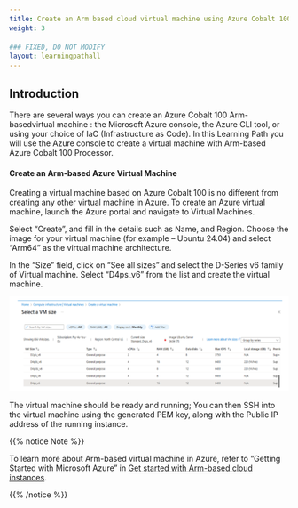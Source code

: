 ```yaml
---
title: Create an Arm based cloud virtual machine using Azure Cobalt 100
weight: 3

### FIXED, DO NOT MODIFY
layout: learningpathall
---
```


## Introduction

There are several ways you can create an Azure Cobalt 100 Arm-basedvirtual machine : the Microsoft Azure console, the Azure CLI tool, or using your choice of IaC (Infrastructure as Code). In this Learning Path you will use the Azure console to create a virtual machine with Arm-based Azure Cobalt 100 Processor.


#### Create an Arm-based Azure Virtual Machine

Creating a virtual machine based on Azure Cobalt 100 is no different from creating any other virtual machine in Azure. To create an Azure virtual machine, launch the Azure portal and navigate to Virtual Machines.

Select “Create”, and fill in the details such as Name, and Region. Choose the image for your virtual machine (for example – Ubuntu 24.04) and select “Arm64” as the virtual machine architecture.

In the “Size” field, click on “See all sizes” and select the D-Series v6 family of Virtual machine. Select “D4ps_v6” from the list and create the virtual machine.

![Instance Screenshot](./instance-new.png)

The virtual machine should be ready and running; You can then SSH into the virtual machine using the generated PEM key, along with the Public IP address of the running instance.

{{% notice Note %}}

To learn more about Arm-based virtual machine in Azure, refer to “Getting Started with Microsoft Azure” in [Get started with Arm-based cloud instances](/learning-paths/servers-and-cloud-computing/csp/azure).

{{% /notice %}}
